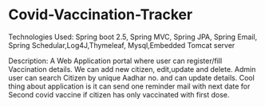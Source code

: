 # Covid-Vaccination-Tracker
Technologies Used: 
Spring boot 2.5, Spring MVC, Spring JPA, Spring Email, Spring Schedular,Log4J,Thymeleaf, Mysql,Embedded Tomcat server

Description:
A Web Application portal where user can register/fill Vaccination details. We can add new citizen, edit,update and delete. 
Admin user can search Citizen by unique Aadhar no. and can update details. 
Cool thing about application is it can send one reminder mail with next date for Second covid vaccine if citizen has only vaccinated with first dose.
